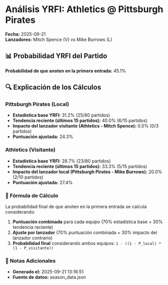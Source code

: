# Análisis YRFI: Athletics @ Pittsburgh Pirates

**Fecha:** 2025-09-21  
**Lanzadores:** Mitch Spence (V) vs Mike Burrows (L)

## 📊 Probabilidad YRFI del Partido

**Probabilidad de que anoten en la primera entrada:** 45.1%

## 🔍 Explicación de los Cálculos

### Pittsburgh Pirates (Local)
- **Estadística base YRFI:** 31.2% (25/80 partidos)
- **Tendencia reciente (últimos 15 partidos):** 40.0% (6/15 partidos)
- **Impacto del lanzador visitante (Athletics - Mitch Spence):** 0.0% (0/3 partidos)
- **Puntuación ajustada:** 24.3%

### Athletics (Visitante)
- **Estadística base YRFI:** 28.7% (23/80 partidos)
- **Tendencia reciente (últimos 15 partidos):** 33.3% (5/15 partidos)
- **Impacto del lanzador local (Pittsburgh Pirates - Mike Burrows):** 20.0% (2/10 partidos)
- **Puntuación ajustada:** 27.4%

### 📝 Fórmula de Cálculo

La probabilidad final de que anoten en la primera entrada se calcula considerando:
1. **Puntuación combinada** para cada equipo (70% estadística base + 30% tendencia reciente)
2. **Ajuste por lanzador** (70% puntuación combinada + 30% impacto del lanzador contrario)
3. **Probabilidad final** considerando ambos equipos: `1 - ((1 - P_local) * (1 - P_visitante))`

### 📌 Notas Adicionales

- **Generado el:** 2025-09-21 13:16:51
- **Fuente de datos:** season_data.json
